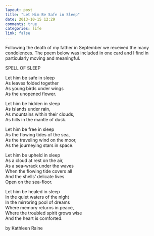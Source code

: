 ```yaml
---
layout: post
title: "Let Him Be Safe in Sleep"
date: 2013-10-15 12:29
comments: true
categories: life
link: false
---
```

Following the death of my father in September we received the many condolences. The poem below was
included in one card and I find in particularly moving and meaningful.

SPELL OF SLEEP
 
Let him be safe in sleep  
As leaves folded together  
As young birds under wings  
As the unopened flower.
 
Let him be hidden in sleep  
As islands under rain,  
As mountains within their clouds,  
As hills in the mantle of dusk.  
 
Let him be free in sleep  
As the flowing tides of the sea,  
As the traveling wind on the moor,  
As the journeying stars in space.  
 
Let him be upheld in sleep  
As a cloud at rest on the air,  
As a sea-wrack under the waves  
When the flowing tide covers all  
And the shells’ delicate lives  
Open on the sea-floor.  
 
Let him be healed in sleep  
In the quiet waters of the night  
In the mirroring pool of dreams  
Where memory returns in peace,  
Where the troubled spirit grows wise  
And the heart is comforted.

by Kathleen Raine


